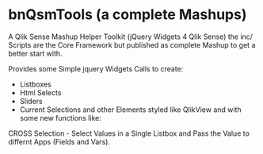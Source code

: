 # bnQsmTools (a complete Mashups) 

A Qlik Sense Mashup Helper Toolkit (jQuery Widgets 4 Qlik Sense)
the inc/ Scripts are the Core Framework but published as complete Mashup to get a better start with.

Provides some Simple jquery Widgets Calls to create:

- Listboxes
- Html Selects
- Sliders
- Current Selections
and other Elements styled like QlikView and with some new functions like:

CROSS Selection - Select Values in a Single Listbox and Pass the Value to differnt Apps (Fields and Vars).


